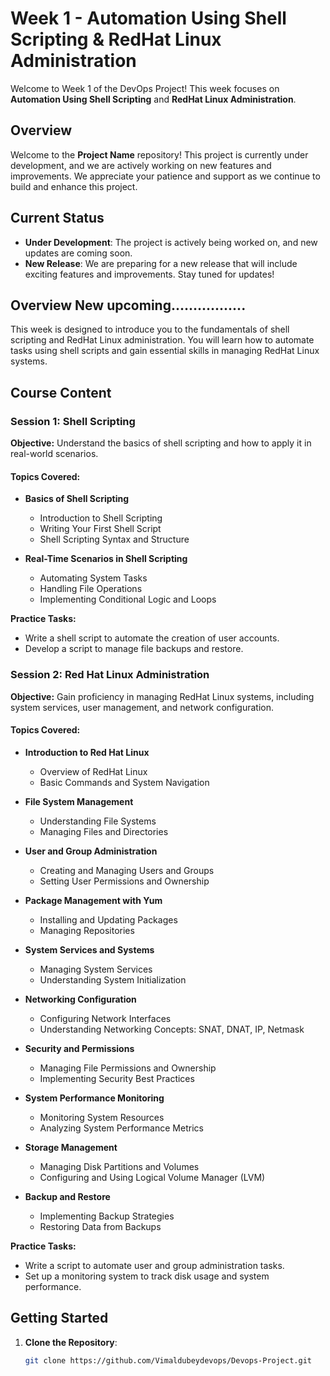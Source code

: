 # Week 1 - Automation Using Shell Scripting & RedHat Linux Administration

Welcome to Week 1 of the DevOps Project! This week focuses on **Automation Using Shell Scripting** and **RedHat Linux Administration**. 

## Overview

Welcome to the **Project Name** repository! This project is currently under development, and we are actively working on new features and improvements. We appreciate your patience and support as we continue to build and enhance this project.

## Current Status

- **Under Development**: The project is actively being worked on, and new updates are coming soon.
- **New Release**: We are preparing for a new release that will include exciting features and improvements. Stay tuned for updates!

## Overview New upcoming.................

This week is designed to introduce you to the fundamentals of shell scripting and RedHat Linux administration. You will learn how to automate tasks using shell scripts and gain essential skills in managing RedHat Linux systems.

## Course Content

### Session 1: Shell Scripting

**Objective:** Understand the basics of shell scripting and how to apply it in real-world scenarios.

#### Topics Covered:
- **Basics of Shell Scripting**
  - Introduction to Shell Scripting
  - Writing Your First Shell Script
  - Shell Scripting Syntax and Structure

- **Real-Time Scenarios in Shell Scripting**
  - Automating System Tasks
  - Handling File Operations
  - Implementing Conditional Logic and Loops

**Practice Tasks:**
- Write a shell script to automate the creation of user accounts.
- Develop a script to manage file backups and restore.

### Session 2: Red Hat Linux Administration

**Objective:** Gain proficiency in managing RedHat Linux systems, including system services, user management, and network configuration.

#### Topics Covered:
- **Introduction to Red Hat Linux**
  - Overview of RedHat Linux
  - Basic Commands and System Navigation

- **File System Management**
  - Understanding File Systems
  - Managing Files and Directories

- **User and Group Administration**
  - Creating and Managing Users and Groups
  - Setting User Permissions and Ownership

- **Package Management with Yum**
  - Installing and Updating Packages
  - Managing Repositories

- **System Services and Systems**
  - Managing System Services
  - Understanding System Initialization

- **Networking Configuration**
  - Configuring Network Interfaces
  - Understanding Networking Concepts: SNAT, DNAT, IP, Netmask

- **Security and Permissions**
  - Managing File Permissions and Ownership
  - Implementing Security Best Practices

- **System Performance Monitoring**
  - Monitoring System Resources
  - Analyzing System Performance Metrics

- **Storage Management**
  - Managing Disk Partitions and Volumes
  - Configuring and Using Logical Volume Manager (LVM)

- **Backup and Restore**
  - Implementing Backup Strategies
  - Restoring Data from Backups

**Practice Tasks:**
- Write a script to automate user and group administration tasks.
- Set up a monitoring system to track disk usage and system performance.

## Getting Started

1. **Clone the Repository**:
   ```bash
   git clone https://github.com/Vimaldubeydevops/Devops-Project.git
